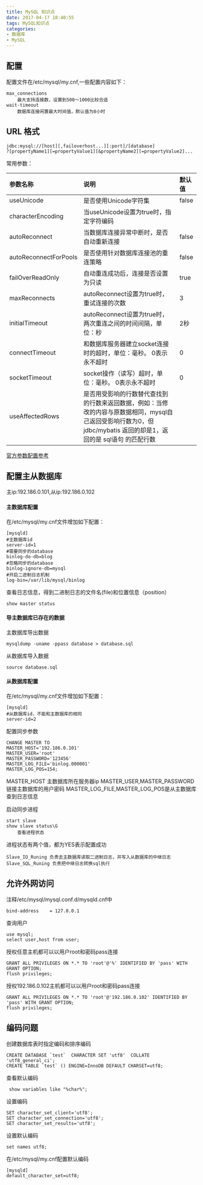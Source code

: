 ```yaml
---
title: MySQL 知识点
date: 2017-04-17 18:40:55
tags: MySQL知识点
categories: 
- 数据库
- MySQL
---
```

配置
---
配置文件在/etc/mysql/my.cnf,一些配置内容如下：

	max_connections		
		最大支持连接数，设置到500～1000比较合适
	wait-timeout		
		数据库连接闲置最大时间值，默认值为8小时 

URL 格式
---
	
	jdbc:mysql://[host][,failoverhost...][:port]/[database]
	?[propertyName1][=propertyValue1][&propertyName2][=propertyValue2]...
常用参数：

|参数名称|说明|默认值|
| :--- | :--- | :--- |
|useUnicode|是否使用Unicode字符集|false|
|characterEncoding|当useUnicode设置为true时，指定字符编码||
|autoReconnect|当数据库连接异常中断时，是否自动重新连接|false|
|autoReconnectForPools|是否使用针对数据库连接池的重连策略|false|
|failOverReadOnly|自动重连成功后，连接是否设置为只读|true|
|maxReconnects|autoReconnect设置为true时，重试连接的次数|3|
|initialTimeout|autoReconnect设置为true时，两次重连之间的时间间隔，单位：秒|2秒|
|connectTimeout|和数据库服务器建立socket连接时的超时，单位：毫秒。 0表示永不超时|0|
|socketTimeout|socket操作（读写）超时，单位：毫秒。 0表示永不超时|0|
|useAffectedRows|是否用受影响的行数替代查找到的行数来返回数据，例如：当修改的内容与原数据相同，mysql自己返回受影响行数为0，但jdbc/mybatis 返回的却是1，返回的是 sql语句 的匹配行数||
[官方参数配置参考](https://dev.mysql.com/doc/connector-j/5.1/en/connector-j-reference-configuration-properties.html)

配置主从数据库
---
主ip:192.186.0.101,从ip:192.186.0.102
#### 主数据库配置
在/etc/mysql/my.cnf文件增加如下配置：

	[mysqld]
	#主数据库id
	server-id=1
	#需要同步的database
	binlog-do-db=blog
	#忽略同步的database
	binlog-ignore-db=mysql
	#开启二进制日志机制
	log-bin=/var/lib/mysql/binlog

查看日志信息，得到二进制日志的文件名(file)和位置信息（position）
	
	show master status

#### 导主数据库已存在的数据
主数据库导出数据
	
	mysqldump -uname -ppass database > database.sql

从数据库导入数据
	
	source database.sql

#### 从数据库配置
在/etc/mysql/my.cnf文件增加如下配置：

	[mysqld]
	#从数据库id，不能和主数据库的相同
	server-id=2

配置同步参数
	
	CHANGE MASTER TO 
	MASTER_HOST='192.186.0.101'
	MASTER_USER='root'
	MASTER_PASSWORD='123456'
	MASTER_LOG_FILE='binlog.000001'
	MASTER_LOG_POS=154;

MASTER_HOST 主数据库所在服务器ip
MASTER_USER,MASTER_PASSWORD链接主数据库的用户密码
MASTER_LOG_FILE,MASTER_LOG_POS是从主数据库查到日志信息

启动同步进程
	
	start slave
	show slave status\G
		查看进程状态
进程状态有两个值，都为YES表示配置成功
	
	Slave_IO_Runing 负责去主数据库读取二进制日志，并写入从数据库的中继日志
	Slave_SQL_Runing 负责把中继日志转换sql执行

允许外网访问
---
注释/etc/mysql/mysql.conf.d/mysqld.cnf中 
	
	bind-address	= 127.0.0.1
查询用户
	
	use mysql;
	select user,host from user;

授权任意主机都可以以用户root和密码pass连接
	
	GRANT ALL PRIVILEGES ON *.* TO 'root'@'%' IDENTIFIED BY 'pass' WITH GRANT OPTION;
	flush privileges;

授权192.186.0.102主机都可以以用户root和密码pass连接

	GRANT ALL PRIVILEGES ON *.* TO 'root'@'192.186.0.102' IDENTIFIED BY 'pass' WITH GRANT OPTION;
	flush privileges;

编码问题
---
创建数据库表时指定编码和排序编码
	
	CREATE DATABASE `test`  CHARACTER SET 'utf8'  COLLATE 'utf8_general_ci'; 
	CREATE TABLE `test` () ENGINE=InnoDB DEFAULT CHARSET=utf8;
查看默认编码

	 show variables like "%char%";

设置编码
	
	SET character_set_client='utf8';  
	SET character_set_connection='utf8';  
	SET character_set_results='utf8';    

设置默认编码

	set names utf8;

在/etc/mysql/my.cnf配置默认编码
	
	[mysqld]
	default_character_set=utf8;
	
	

